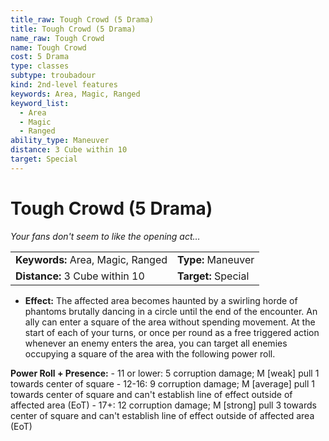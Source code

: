 ```yaml
---
title_raw: Tough Crowd (5 Drama)
title: Tough Crowd (5 Drama)
name_raw: Tough Crowd
name: Tough Crowd
cost: 5 Drama
type: classes
subtype: troubadour
kind: 2nd-level features
keywords: Area, Magic, Ranged
keyword_list:
  - Area
  - Magic
  - Ranged
ability_type: Maneuver
distance: 3 Cube within 10
target: Special
---
```


# Tough Crowd (5 Drama)

*Your fans don't seem to like the opening act…*

|                                   |                     |
| :-------------------------------- | :------------------ |
| **Keywords:** Area, Magic, Ranged | **Type:** Maneuver  |
| **Distance:** 3 Cube within 10    | **Target:** Special |

- **Effect:** The affected area becomes haunted by a swirling horde of phantoms brutally dancing in a circle until the end of the encounter. An ally can enter a square of the area without spending movement. At the start of each of your turns, or once per round as a free triggered action whenever an enemy enters the area, you can target all enemies occupying a square of the area with the following power roll.

**Power Roll + Presence:** - 11 or lower: 5 corruption damage; M \[weak\] pull 1 towards center of square - 12-16: 9 corruption damage; M \[average\] pull 1 towards center of square and can't establish line of effect outside of affected area (EoT) - 17+: 12 corruption damage; M \[strong\] pull 3 towards center of square and can't establish line of effect outside of affected area (EoT)
